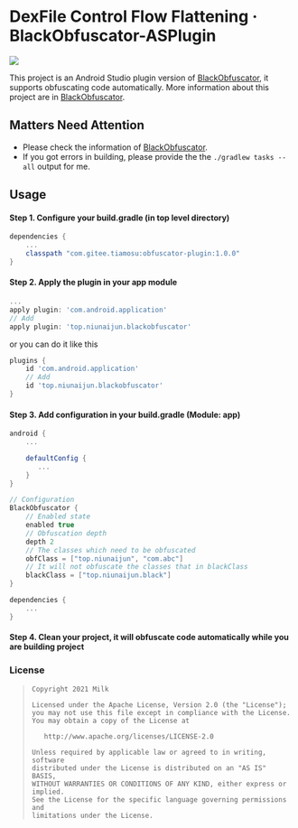 # DexFile Control Flow Flattening · BlackObfuscator-ASPlugin

![](https://img.shields.io/badge/language-java-brightgreen.svg)

This project is an Android Studio plugin version of [BlackObfuscator](https://github.com/CodingGay/BlackObfuscator), it supports obfuscating code automatically. More information about this project are in [BlackObfuscator](https://github.com/CodingGay/BlackObfuscator).

## Matters Need Attention

- Please check the information of [BlackObfuscator](https://github.com/CodingGay/BlackObfuscator).
- If you got errors in building, please provide the the ``` ./gradlew tasks --all ``` output for me.

## Usage

#### Step 1. Configure your build.gradle (in top level directory)
```gradle
dependencies {
    ...
    classpath "com.gitee.tiamosu:obfuscator-plugin:1.0.0"
}
```
#### Step 2. Apply the plugin in your app module
```gradle
...
apply plugin: 'com.android.application'
// Add
apply plugin: 'top.niunaijun.blackobfuscator'
```
or you can do it like this
```gradle
plugins {
    id 'com.android.application'
    // Add
    id 'top.niunaijun.blackobfuscator'
}
```
#### Step 3. Add configuration in your build.gradle (Module: app)
```gradle
android {
    ...

    defaultConfig {
       ...
    }
}

// Configuration
BlackObfuscator {
    // Enabled state
    enabled true
    // Obfuscation depth
    depth 2
    // The classes which need to be obfuscated
    obfClass = ["top.niunaijun", "com.abc"]
    // It will not obfuscate the classes that in blackClass
    blackClass = ["top.niunaijun.black"]
}

dependencies {
    ...
}
```
#### Step 4. Clean your project, it will obfuscate code automatically while you are building project


### License

> ```
> Copyright 2021 Milk
>
> Licensed under the Apache License, Version 2.0 (the "License");
> you may not use this file except in compliance with the License.
> You may obtain a copy of the License at
>
>    http://www.apache.org/licenses/LICENSE-2.0
>
> Unless required by applicable law or agreed to in writing, software
> distributed under the License is distributed on an "AS IS" BASIS,
> WITHOUT WARRANTIES OR CONDITIONS OF ANY KIND, either express or implied.
> See the License for the specific language governing permissions and
> limitations under the License.
> ```
